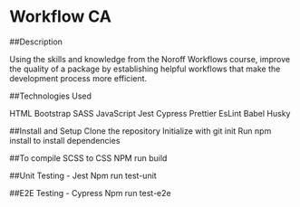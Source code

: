 # Workflow CA

##Description

Using the skills and knowledge from the Noroff Workflows course, improve the quality of a package by establishing helpful workflows that make the development process more efficient.

##Technologies Used

HTML
Bootstrap
SASS
JavaScript
Jest
Cypress
Prettier
EsLint
Babel
Husky

##Install and Setup
Clone the repository
Initialize with git init
Run npm install to install dependencies

##To compile SCSS to CSS
NPM run build

##Unit Testing - Jest
Npm run test-unit

##E2E Testing - Cypress
Npm run test-e2e
